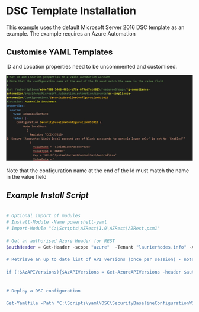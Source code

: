 # DSC Template Installation
This example uses the default Microsoft Server 2016 DSC template as an example.  The example requires an Azure Automation 

## Customise YAML Templates

ID and Location properties need to be uncommented and customised.

![DscConfig](images/DscConfig.JPG)

Note that the configuration name at the end of the Id must match the name in the value field

## *Example Install Script*

```powershell

# Optional import of modules
# Install-Module -Name powershell-yaml
# Import-Module "C:\Scripts\AZRest\1.0\AZRest\AZRest.psm1" 

# Get an authorised Azure Header for REST
$authHeader = Get-Header -scope "azure"  -Tenant "laurierhodes.info" -AppId "aa73b052-6cea-4f17-b54b-6a536be5c722" -secret 'XXXXXXXXXXXXXXXXXXXXXXXXX’ 

# Retrieve an up to date list of API versions (once per session) - note that any subscription may be used for generating a current API versions file.

if (!$AzAPIVersions){$AzAPIVersions = Get-AzureAPIVersions -header $authHeader -SubscriptionID "2be53ae5-6e46-47df-beb9-6f3a795387b8"}


# Deploy a DSC configuration

Get-Yamlfile -Path "C:\Scripts\yaml\DSC\SecurityBaselineConfigurationWS2016.yaml" | Push-Azureobject -AuthHeader $authHeader -Apiversions $AzAPIVersions 

```



